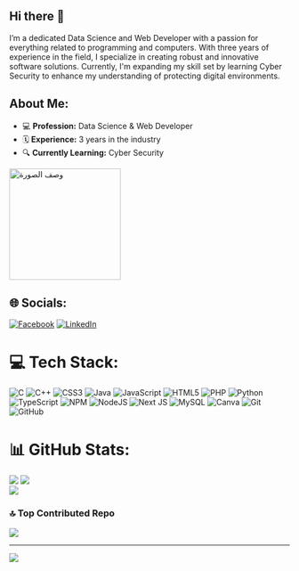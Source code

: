 ## Hi there 👋


I’m a dedicated Data Science and Web Developer with a passion for everything related to programming and computers. With three years of experience in the field, I specialize in creating robust and innovative software solutions. Currently, I'm expanding my skill set by learning Cyber Security to enhance my understanding of protecting digital environments.

## About Me:

- 💻 **Profession:** Data Science & Web Developer
- 🗓️ **Experience:** 3 years in the industry
- 🔍 **Currently Learning:** Cyber Security

<img src="https://d41chssnpqdne.cloudfront.net/user_upload_by_module/chat_bot/files/7043879/IhZlBpUIyUasYuYE.jpg?Expires=1723218625&Signature=qquhTWpPyEfjBiwPpnt-Ddg0~ZbZEyOld~MMN7PIucEmFneOsTQO13j0q1stbOwOmD9R1z6MgdHqKA-5LDfBSuhLKDEQ2WvEudtMPJQgkpIXhARqzo1XTxJJXut8-Erx0j3VV2Nfvjfv5Bib~-elqy-XLo1H9kkCDiePZaOkN4lZm6ruJQ34S7hcilRpevzBs60C9WSLIIAuvKJrOVnVv0Lkv91G9j8fTyH5Pjdts9-No4khGn5KcHGh0Zm-wpKr-smq9R2Ua~dv8O5Uho7HLAG-VPJMSxjWJwafaQPxcfoR7RKsbTk~Mc4nYJaTLTBLhutEvf0G2a~eA2xsEDK3EA__&Key-Pair-Id=K3USGZIKWMDCSX" alt="وصف الصورة" width="200">


## 🌐 Socials:
[![Facebook](https://img.shields.io/badge/Facebook-%231877F2.svg?logo=Facebook&logoColor=white)](https://facebook.com/https://www.facebook.com/fh.nada.3/) [![LinkedIn](https://img.shields.io/badge/LinkedIn-%230077B5.svg?logo=linkedin&logoColor=white)](https://linkedin.com/in/https://www.linkedin.com/in/nada-fethi-070701245/) 






# 💻 Tech Stack:
![C](https://img.shields.io/badge/c-%2300599C.svg?style=for-the-badge&logo=c&logoColor=white) ![C++](https://img.shields.io/badge/c++-%2300599C.svg?style=for-the-badge&logo=c%2B%2B&logoColor=white) ![CSS3](https://img.shields.io/badge/css3-%231572B6.svg?style=for-the-badge&logo=css3&logoColor=white) ![Java](https://img.shields.io/badge/java-%23ED8B00.svg?style=for-the-badge&logo=openjdk&logoColor=white) ![JavaScript](https://img.shields.io/badge/javascript-%23323330.svg?style=for-the-badge&logo=javascript&logoColor=%23F7DF1E) ![HTML5](https://img.shields.io/badge/html5-%23E34F26.svg?style=for-the-badge&logo=html5&logoColor=white) ![PHP](https://img.shields.io/badge/php-%23777BB4.svg?style=for-the-badge&logo=php&logoColor=white) ![Python](https://img.shields.io/badge/python-3670A0?style=for-the-badge&logo=python&logoColor=ffdd54) ![TypeScript](https://img.shields.io/badge/typescript-%23007ACC.svg?style=for-the-badge&logo=typescript&logoColor=white) ![NPM](https://img.shields.io/badge/NPM-%23CB3837.svg?style=for-the-badge&logo=npm&logoColor=white) ![NodeJS](https://img.shields.io/badge/node.js-6DA55F?style=for-the-badge&logo=node.js&logoColor=white) ![Next JS](https://img.shields.io/badge/Next-black?style=for-the-badge&logo=next.js&logoColor=white) ![MySQL](https://img.shields.io/badge/mysql-4479A1.svg?style=for-the-badge&logo=mysql&logoColor=white) ![Canva](https://img.shields.io/badge/Canva-%2300C4CC.svg?style=for-the-badge&logo=Canva&logoColor=white) ![Git](https://img.shields.io/badge/git-%23F05033.svg?style=for-the-badge&logo=git&logoColor=white) ![GitHub](https://img.shields.io/badge/github-%23121011.svg?style=for-the-badge&logo=github&logoColor=white)
# 📊 GitHub Stats:
![](https://github-readme-stats.vercel.app/api?username=Nadafethi&theme=omni&hide_border=false&include_all_commits=true&count_private=false)
![](https://github-readme-streak-stats.herokuapp.com/?user=Nadafethi&theme=omni&hide_border=false)<br/>
![](https://github-readme-stats.vercel.app/api/top-langs/?username=Nadafethi&theme=omni&hide_border=false&include_all_commits=true&count_private=false&layout=compact)

### 🔝 Top Contributed Repo
![](https://github-contributor-stats.vercel.app/api?username=Nadafethi&limit=5&theme=omni&combine_all_yearly_contributions=true)

---
[![](https://visitcount.itsvg.in/api?id=Nadafethi&icon=2&color=10)](https://visitcount.itsvg.in)

<!-- Proudly created with GPRM ( https://gprm.itsvg.in ) -->
